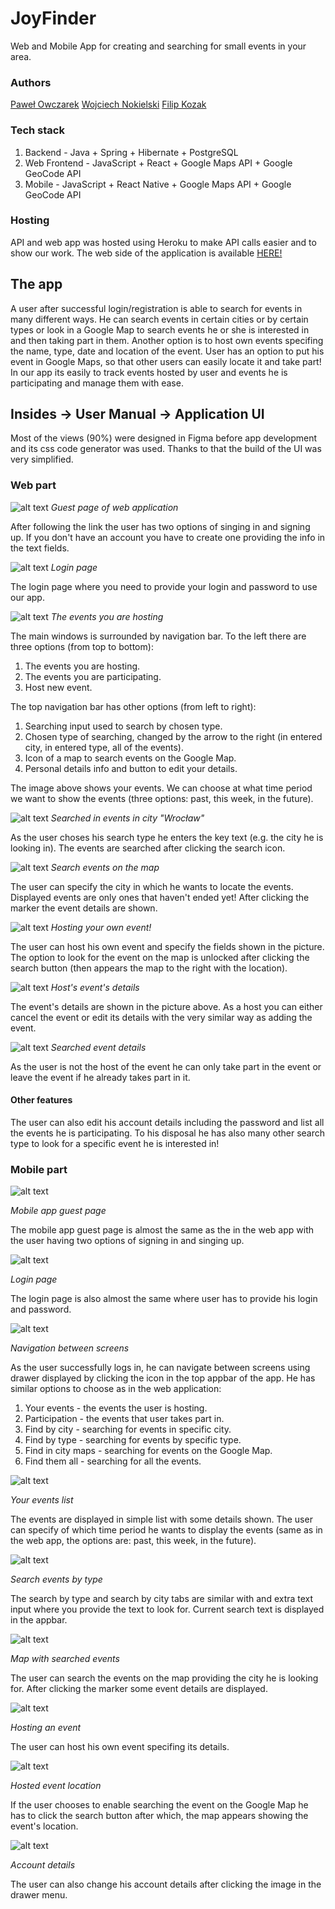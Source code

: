 # JoyFinder
Web and Mobile App for creating and searching for small events in your area.

### Authors
[Paweł Owczarek](https://github.com/ITermiTI)
[Wojciech Nokielski](https://github.com/wnokielski)
[Filip Kozak](https://github.com/Swobodnenerki)

### Tech stack
1. Backend - Java + Spring + Hibernate + PostgreSQL
2. Web Frontend - JavaScript + React + Google Maps API + Google GeoCode API
3. Mobile - JavaScript + React Native + Google Maps API + Google GeoCode API

### Hosting
API and web app was hosted using Heroku to make API calls easier and to show our work. The web side of the application is available [HERE!](https://joy-finder-frontend.herokuapp.com/)


## The app
A user after successful login/registration is able to search for events in many different ways. He can search events in certain cities or by certain types or look in a Google Map to search events he or she is interested in and then taking part in them. Another option is to host own events specifing the name, type, date and location of the event. User has an option to put his event in Google Maps, so that other users can easily locate it and take part! In our app its easily to track events hosted by user and events he is participating and manage them with ease.



## Insides -> User Manual -> Application UI

Most of the views (90%) were designed in Figma before app development and its css code generator was used. Thanks to that the build of the UI was very simplified.

### Web part


![alt text](https://github.com/ITermiTI/JoyFinder/blob/master/Images/WebGues.PNG)
*Guest page of web application*

After following the link the user has two options of singing in and signing up. If you don't have an account you have to create one providing the info in the text fields.

![alt text](https://github.com/ITermiTI/JoyFinder/blob/master/Images/WebLogin.PNG)
*Login page*

The login page where you need to provide your login and password to use our app.


![alt text](https://github.com/ITermiTI/JoyFinder/blob/master/Images/WeYourEvents.PNG)
*The events you are hosting*

The main windows is surrounded by navigation bar.
To the left there are three options (from top to bottom):
1. The events you are hosting.
2. The events you are participating.
3. Host new event.

The top navigation bar has other options (from left to right):
1. Searching input used to search by chosen type.
2. Chosen type of searching, changed by the arrow to the right (in entered city, in entered type, all of the events).
3. Icon of a map to search events on the Google Map.
4. Personal details info and button to edit your details.

The image above shows your events. We can choose at what time period we want to show the events (three options: past, this week, in the future).

![alt text](https://github.com/ITermiTI/JoyFinder/blob/master/Images/WebSearchBy.PNG)
*Searched in events in city "Wrocław"*

As the user choses his search type he enters the key text (e.g. the city he is looking in). The events are searched after clicking the search icon. 

![alt text](https://github.com/ITermiTI/JoyFinder/blob/master/Images/WebSearchMap.PNG)
*Search events on the map*

The user can specify the city in which he wants to locate the events. Displayed events are only ones that haven't ended yet! After clicking the marker the event details are shown.

![alt text](https://github.com/ITermiTI/JoyFinder/blob/master/Images/WebCreate.PNG)
*Hosting your own event!*

The user can host his own event and specify the fields shown in the picture. The option to look for the event on the map is unlocked after clicking the search button (then appears the map to the right with the location). 

![alt text](https://github.com/ITermiTI/JoyFinder/blob/master/Images/WebDetailsCreator.PNG)
*Host's event's details*

The event's details are shown in the picture above. As a host you can either cancel the event or edit its details with the very similar way as adding the event.

![alt text](https://github.com/ITermiTI/JoyFinder/blob/master/Images/WebDetailsTakePart.PNG)
*Searched event details*

As the user is not the host of the event he can only take part in the event or leave the event if he already takes part in it.

#### Other features

The user can also edit his account details including the password and list all the events he is participating. To his disposal he has also many other search type to look for a specific event he is interested in!




### Mobile part

![alt text](https://github.com/ITermiTI/JoyFinder/blob/master/Images/MobileGuest.PNG)

*Mobile app guest page*

The mobile app guest page is almost the same as the in the web app with the user having two options of signing in and singing up.

![alt text](https://github.com/ITermiTI/JoyFinder/blob/master/Images/MobileLogin.PNG)

*Login page*

The login page is also almost the same where user has to provide his login and password.

![alt text](https://github.com/ITermiTI/JoyFinder/blob/master/Images/MobileNavigation.PNG)

*Navigation between screens*

As the user successfully logs in, he can navigate between screens using drawer displayed by clicking the icon in the top appbar of the app. He has similar options to choose as in the web application:
1. Your events - the events the user is hosting.
2. Participation - the events that user takes part in.
3. Find by city - searching for events in specific city.
4. Find by type - searching for events by specific type.
5. Find in city maps - searching for events on the Google Map.
6. Find them all - searching for all the events.

![alt text](https://github.com/ITermiTI/JoyFinder/blob/master/Images/MobileYourEvents.PNG)

*Your events list*

The events are displayed in simple list with some details shown. The user can specify of which time period he wants to display the events (same as in the web app, the options are: past, this week, in the future).

![alt text](https://github.com/ITermiTI/JoyFinder/blob/master/Images/MobileSearchType.PNG)

*Search events by type*

The search by type and search by city tabs are similar with and extra text input where you provide the text to look for. Current search text is displayed in the appbar.

![alt text](https://github.com/ITermiTI/JoyFinder/blob/master/Images/MobileSearchMaps.PNG)

*Map with searched events*

The user can search the events on the map providing the city he is looking for. After clicking the marker some event details are displayed.

![alt text](https://github.com/ITermiTI/JoyFinder/blob/master/Images/MobileAddEvent.PNG)

*Hosting an event*

The user can host his own event specifing its details.

![alt text](https://github.com/ITermiTI/JoyFinder/blob/master/Images/MobileAddEventSearch.PNG)

*Hosted event location*

If the user chooses to enable searching the event on the Google Map he has to click the search button after which, the map appears showing the event's location.

![alt text](https://github.com/ITermiTI/JoyFinder/blob/master/Images/MobileAccount.PNG)

*Account details*

The user can also change his account details after clicking the image in the drawer menu.
